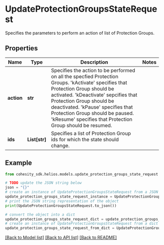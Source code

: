 # UpdateProtectionGroupsStateRequest

Specifies the parameters to perform an action of list of Protection Groups.

## Properties

Name | Type | Description | Notes
------------ | ------------- | ------------- | -------------
**action** | **str** | Specifies the action to be performed on all the specfied Protection Groups. &#39;kActivate&#39; specifies that Protection Group should be activated. &#39;kDeactivate&#39; sepcifies that Protection Group should be deactivated. &#39;kPause&#39; specifies that Protection Group should be paused. &#39;kResume&#39; specifies that Protection Group should be resumed. | 
**ids** | **List[str]** | Specifies a list of Protection Group ids for which the state should change. | 

## Example

```python
from cohesity_sdk.helios.models.update_protection_groups_state_request import UpdateProtectionGroupsStateRequest

# TODO update the JSON string below
json = "{}"
# create an instance of UpdateProtectionGroupsStateRequest from a JSON string
update_protection_groups_state_request_instance = UpdateProtectionGroupsStateRequest.from_json(json)
# print the JSON string representation of the object
print(UpdateProtectionGroupsStateRequest.to_json())

# convert the object into a dict
update_protection_groups_state_request_dict = update_protection_groups_state_request_instance.to_dict()
# create an instance of UpdateProtectionGroupsStateRequest from a dict
update_protection_groups_state_request_from_dict = UpdateProtectionGroupsStateRequest.from_dict(update_protection_groups_state_request_dict)
```
[[Back to Model list]](../README.md#documentation-for-models) [[Back to API list]](../README.md#documentation-for-api-endpoints) [[Back to README]](../README.md)


